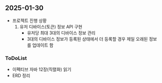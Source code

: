 ## 2025-01-30

* 프로젝트 진행 상황
    1. 유저 디바이스(토큰) 정보 API 구현
        * 유저당 최대 3대의 디바이스 정보 관리
        * 3대의 디바이스 정보가 등록된 상태에서 더 등록할 경우 제일 오래된 정보를 업데이트 함

### ToDoList
* 이펙티브 자바 12장(직렬화) 읽기
* ERD 정리